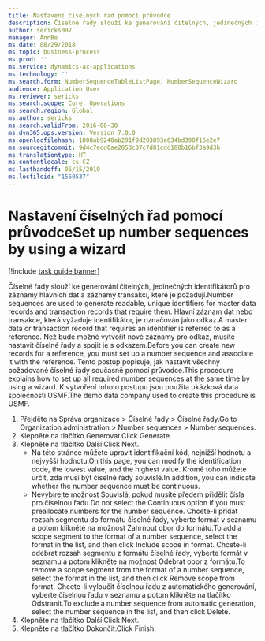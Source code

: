 ```yaml
---
title: Nastavení číselných řad pomocí průvodce
description: Číselné řady slouží ke generování čitelných, jedinečných identifikátorů pro záznamy hlavních dat a záznamy transakcí, které je požadují.
author: sericks007
manager: AnnBe
ms.date: 08/29/2018
ms.topic: business-process
ms.prod: ''
ms.service: dynamics-ax-applications
ms.technology: ''
ms.search.form: NumberSequenceTableListPage, NumberSequenceWizard
audience: Application User
ms.reviewer: sericks
ms.search.scope: Core, Operations
ms.search.region: Global
ms.author: sericks
ms.search.validFrom: 2016-06-30
ms.dyn365.ops.version: Version 7.0.0
ms.openlocfilehash: 1808ab9240ab291f9d203893a634bd390f16e2e7
ms.sourcegitcommit: 9d4c7edd0ae2053c37c7d81cdd180b16bf3a9d3b
ms.translationtype: HT
ms.contentlocale: cs-CZ
ms.lasthandoff: 05/15/2019
ms.locfileid: "1560537"
---
```

# <a name="set-up-number-sequences-by-using-a-wizard"></a><span data-ttu-id="f0df6-103">Nastavení číselných řad pomocí průvodce</span><span class="sxs-lookup"><span data-stu-id="f0df6-103">Set up number sequences by using a wizard</span></span>

[!include [task guide banner](../../includes/task-guide-banner.md)]

<span data-ttu-id="f0df6-104">Číselné řady slouží ke generování čitelných, jedinečných identifikátorů pro záznamy hlavních dat a záznamy transakcí, které je požadují.</span><span class="sxs-lookup"><span data-stu-id="f0df6-104">Number sequences are used to generate readable, unique identifiers for master data records and transaction records that require them.</span></span> <span data-ttu-id="f0df6-105">Hlavní záznam dat nebo transakce, která vyžaduje identifikátor, je označován jako odkaz.</span><span class="sxs-lookup"><span data-stu-id="f0df6-105">A master data or transaction record that requires an identifier is referred to as a reference.</span></span> <span data-ttu-id="f0df6-106">Než bude možné vytvořit nové záznamy pro odkaz, musíte nastavit číselné řady a spojit je s odkazem.</span><span class="sxs-lookup"><span data-stu-id="f0df6-106">Before you can create new records for a reference, you must set up a number sequence and associate it with the reference.</span></span> <span data-ttu-id="f0df6-107">Tento postup popisuje, jak nastavit všechny požadované číselné řady současně pomocí průvodce.</span><span class="sxs-lookup"><span data-stu-id="f0df6-107">This procedure explains how to set up all required number sequences at the same time by using a wizard.</span></span> <span data-ttu-id="f0df6-108">K vytvoření tohoto postupu jsou použita ukázková data společnosti USMF.</span><span class="sxs-lookup"><span data-stu-id="f0df6-108">The demo data company used to create this procedure is USMF.</span></span>

1. <span data-ttu-id="f0df6-109">Přejděte na Správa organizace > Číselné řady > Číselné řady.</span><span class="sxs-lookup"><span data-stu-id="f0df6-109">Go to Organization administration > Number sequences > Number sequences.</span></span>
2. <span data-ttu-id="f0df6-110">Klepněte na tlačítko Generovat.</span><span class="sxs-lookup"><span data-stu-id="f0df6-110">Click Generate.</span></span>
3. <span data-ttu-id="f0df6-111">Klepněte na tlačítko Další.</span><span class="sxs-lookup"><span data-stu-id="f0df6-111">Click Next.</span></span>
    * <span data-ttu-id="f0df6-112">Na této stránce můžete upravit identifikační kód, nejnižší hodnotu a nejvyšší hodnotu.</span><span class="sxs-lookup"><span data-stu-id="f0df6-112">On this page, you can modify the identification code, the lowest value, and the highest value.</span></span> <span data-ttu-id="f0df6-113">Kromě toho můžete určit, zda musí být číselné řady souvislé.</span><span class="sxs-lookup"><span data-stu-id="f0df6-113">In addition, you can indicate whether the number sequence must be continuous.</span></span>   
    * <span data-ttu-id="f0df6-114">Nevybírejte možnost Souvislá, pokud musíte předem přidělit čísla pro číselnou řadu.</span><span class="sxs-lookup"><span data-stu-id="f0df6-114">Do not select the Continuous option if you must preallocate numbers for the number sequence.</span></span>     <span data-ttu-id="f0df6-115">Chcete-li přidat rozsah segmentu do formátu číselné řady, vyberte formát v seznamu a potom klikněte na možnost Zahrnout obor do formátu.</span><span class="sxs-lookup"><span data-stu-id="f0df6-115">To add a scope segment to the format of a number sequence, select the format in the list, and then click Include scope in format.</span></span>     <span data-ttu-id="f0df6-116">Chcete-li odebrat rozsah segmentu z formátu číselné řady, vyberte formát v seznamu a potom klikněte na možnost Odebrat obor z formátu.</span><span class="sxs-lookup"><span data-stu-id="f0df6-116">To remove a scope segment from the format of a number sequence, select the format in the list, and then click Remove scope from format.</span></span>     <span data-ttu-id="f0df6-117">Chcete-li vyloučit číselnou řadu z automatického generování, vyberte číselnou řadu v seznamu a potom klikněte na tlačítko Odstranit.</span><span class="sxs-lookup"><span data-stu-id="f0df6-117">To exclude a number sequence from automatic generation, select the number sequence in the list, and then click Delete.</span></span>  
4. <span data-ttu-id="f0df6-118">Klepněte na tlačítko Další.</span><span class="sxs-lookup"><span data-stu-id="f0df6-118">Click Next.</span></span>
5. <span data-ttu-id="f0df6-119">Klepněte na tlačítko Dokončit.</span><span class="sxs-lookup"><span data-stu-id="f0df6-119">Click Finish.</span></span>

